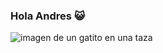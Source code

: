 ### Hola Andres 😺

![imagen de un gatito en una taza](https://static4.abc.es/media/sociedad/2016/10/20/gato-huerfano2-kM2--620x349@abc.jpg)

<!--
**Andres-Fernandez-Caballero/Andres-Fernandez-Caballero** is a ✨ _special_ ✨ repository because its `README.md` (this file) appears on your GitHub profile.

Here are some ideas to get you started:

- 🔭 I’m currently working on ...
- 🌱 I’m currently learning ...
- 👯 I’m looking to collaborate on ...
- 🤔 I’m looking for help with ...
- 💬 Ask me about ...
- 📫 How to reach me: ...
- 😄 Pronouns: ...
- ⚡ Fun fact: ...
-->
